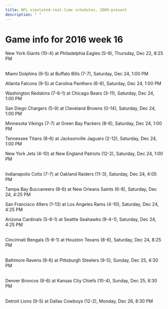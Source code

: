 ```yaml
---
title: NFL simulated-real-time schedules, 2009-present
description: " "
---
```


# Game info for 2016 week 16

New York Giants (10-4) at Philadelphia Eagles (5-9), Thursday, Dec 22, 8:25 PM

<br/>Miami Dolphins (9-5) at Buffalo Bills (7-7), Saturday, Dec 24, 1:00 PM

Atlanta Falcons (9-5) at Carolina Panthers (6-8), Saturday, Dec 24, 1:00 PM

Washington Redskins (7-6-1) at Chicago Bears (3-11), Saturday, Dec 24, 1:00 PM

San Diego Chargers (5-9) at Cleveland Browns (0-14), Saturday, Dec 24, 1:00 PM

Minnesota Vikings (7-7) at Green Bay Packers (8-6), Saturday, Dec 24, 1:00 PM

Tennessee Titans (8-6) at Jacksonville Jaguars (2-12), Saturday, Dec 24, 1:00 PM

New York Jets (4-10) at New England Patriots (12-2), Saturday, Dec 24, 1:00 PM

<br/>Indianapolis Colts (7-7) at Oakland Raiders (11-3), Saturday, Dec 24, 4:05 PM

Tampa Bay Buccaneers (8-6) at New Orleans Saints (6-8), Saturday, Dec 24, 4:25 PM

San Francisco 49ers (1-13) at Los Angeles Rams (4-10), Saturday, Dec 24, 4:25 PM

Arizona Cardinals (5-8-1) at Seattle Seahawks (9-4-1), Saturday, Dec 24, 4:25 PM

<br/>Cincinnati Bengals (5-8-1) at Houston Texans (8-6), Saturday, Dec 24, 8:25 PM

<br/>Baltimore Ravens (8-6) at Pittsburgh Steelers (9-5), Sunday, Dec 25, 4:30 PM

<br/>Denver Broncos (8-6) at Kansas City Chiefs (10-4), Sunday, Dec 25, 8:30 PM

<br/>Detroit Lions (9-5) at Dallas Cowboys (12-2), Monday, Dec 26, 8:30 PM

